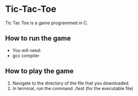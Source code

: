# Tic-Tac-Toe
Tic Tac Toe is a game programmed in C.
## How to run the game
* You will need:
* gcc compiler
## How to play the game
1. Navigate to the directory of the file that you downloaded.
2. In terminal, run the command ./test (for the executable file)
